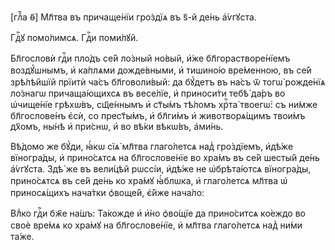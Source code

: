 [глⷡ҇а ѳ҃] Мл҃тва въ причаще́нїи гро́здїѧ въ ѕ҃-й де́нь а҆́ѵгꙋста.

Гдⷭ҇ꙋ помо́лимсѧ. Гдⷭ҇и поми́лꙋй.

Бл҃гословѝ гдⷭ҇и пло́дъ се́й ло́зный но́вый, и҆́же бл҃горастворе́нїемъ
воздꙋ́шнымъ, и҆ ка́плѧми дожде́вными, и҆ тишино́ю вре́менною, въ се́й зрѣ́лѣйшїй
прїитѝ ча́съ бл҃говоли́вый: да бꙋ́детъ въ на́съ ѿ тогѡ̀ рожде́нїѧ ло́знагѡ
причаща́ющихсѧ въ весе́лїе, и҆ приноси́ти тебѣ̀ да́ръ во ѡ҆чище́нїе грѣхѡ́въ,
сщ҃е́ннымъ и҆ ст҃ы́мъ тѣ́ломъ хрⷭ҇та̀ твоегѡ̀: съ ни́мже бл҃гослове́нъ є҆сѝ, со
прест҃ы́мъ, и҆ бл҃ги́мъ и҆ животворѧ́щимъ твои́мъ дх҃омъ, ны́нѣ и҆ при́снѡ, и҆
во вѣ́ки вѣкѡ́въ, а҆ми́нь.

Вѣ́домо же бꙋ́ди, ꙗ҆́кѡ сїѧ̀ мл҃тва глаго́летсѧ над̾ гро́здїемъ, и҆дѣ́же
вїногра́ды, и҆ прино́сѧтсѧ на бл҃гослове́нїе во хра́мъ въ се́й шесты́й де́нь
а҆́ѵгꙋста. Здѣ́ же въ вели́цѣй рѡссі́и, и҆дѣ́же не ѡ҆брѣта́ютсѧ вїногра́ды,
прино́сѧтсѧ въ се́й де́нь ко хра́мꙋ ꙗ҆́блѡка, и҆ глаго́летсѧ мл҃тва ѡ҆
приносѧ́щихъ нача́тки ѻ҆воще́й, є҆́йже нача́ло:

Влⷣко гдⷭ҇и бж҃е на́шъ: Та́кожде и҆ и҆́но ѻ҆во́щїе да прино́ситсѧ ко́еждо во
своѐ вре́мѧ ко хра́мꙋ на бл҃гослове́нїе, и҆ мл҃тва глаго́летсѧ над̾ ни́ми та́же.

